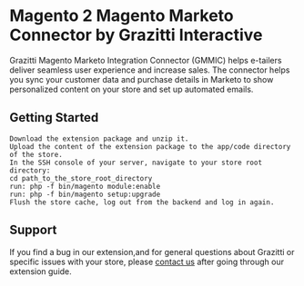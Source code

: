# Magento 2 Magento Marketo Connector by Grazitti Interactive

Grazitti Magento Marketo Integration Connector (GMMIC) helps e-tailers deliver seamless user experience and increase sales. The connector helps you sync your customer data and purchase details in Marketo to show personalized content on your store and set up automated emails. 


## Getting Started

	Download the extension package and unzip it.
	Upload the content of the extension package to the app/code directory of the store.
	In the SSH console of your server, navigate to your store root directory:
	cd path_to_the_store_root_directory
	run: php -f bin/magento module:enable
	run: php -f bin/magento setup:upgrade
	Flush the store cache, log out from the backend and log in again. 



## Support

If you find a bug in our extension,and for general questions about Grazitti or specific issues with your store, please [contact us](https://www.grazitti.com/contactus/) after going through our extension guide.
